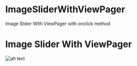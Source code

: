 # ImageSliderWithViewPager
Image Slider With ViewPager with onclick method
<h1>Image Slider With ViewPager</h1>
<p><img src="https://github.com/developerankitkumar/MaterialTabViewerLoginSignup/blob/master/screenshots/Preview.gif" alt="alt text" style="max-width:100%;"></p>
